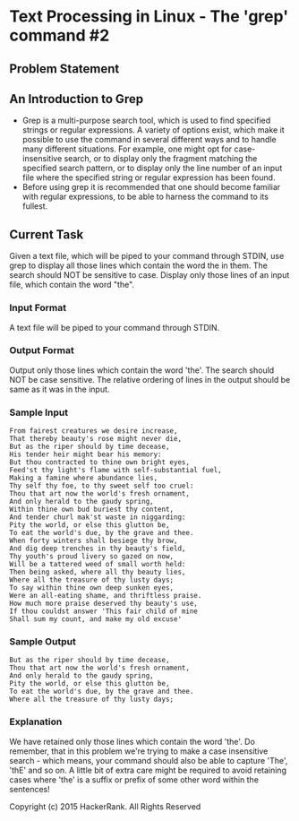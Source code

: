 # Text Processing in Linux - The 'grep' command #2

## Problem Statement

## An Introduction to Grep

* Grep is a multi-purpose search tool, which is used to find specified strings or regular expressions. A variety of options exist, which make it possible to use the command in several different ways and to handle many different situations. For example, one might opt for case-insensitive search, or to display only the fragment matching the specified search pattern, or to display only the line number of an input file where the specified string or regular expression has been found.
* Before using grep it is recommended that one should become familiar with regular expressions, to be able to harness the command to its fullest.
 
## Current Task

Given a text file, which will be piped to your command through STDIN, use grep to display all those lines which contain the word the in them. The search should NOT be sensitive to case. Display only those lines of an input file, which contain the word "the".

### Input Format

A text file will be piped to your command through STDIN.

### Output Format

Output only those lines which contain the word 'the'. The search should NOT be case sensitive. The relative ordering of lines in the output should be same as it was in the input.

### Sample Input

> 
```
From fairest creatures we desire increase,
That thereby beauty's rose might never die,
But as the riper should by time decease,
His tender heir might bear his memory:
But thou contracted to thine own bright eyes,
Feed'st thy light's flame with self-substantial fuel,
Making a famine where abundance lies,
Thy self thy foe, to thy sweet self too cruel:
Thou that art now the world's fresh ornament,
And only herald to the gaudy spring,
Within thine own bud buriest thy content,
And tender churl mak'st waste in niggarding:
Pity the world, or else this glutton be,
To eat the world's due, by the grave and thee.
When forty winters shall besiege thy brow,
And dig deep trenches in thy beauty's field,
Thy youth's proud livery so gazed on now,
Will be a tattered weed of small worth held:
Then being asked, where all thy beauty lies,
Where all the treasure of thy lusty days;
To say within thine own deep sunken eyes,
Were an all-eating shame, and thriftless praise.
How much more praise deserved thy beauty's use,
If thou couldst answer 'This fair child of mine
Shall sum my count, and make my old excuse'
```

### Sample Output

> 
```
But as the riper should by time decease,
Thou that art now the world's fresh ornament,
And only herald to the gaudy spring,
Pity the world, or else this glutton be,
To eat the world's due, by the grave and thee.
Where all the treasure of thy lusty days;
```

### Explanation

We have retained only those lines which contain the word 'the'. Do remember, that in this problem we're trying to make a case insensitive search - which means, your command should also be able to capture 'The', 'thE' and so on. A little bit of extra care might be required to avoid retaining cases where 'the' is a suffix or prefix of some other word within the sentences!

Copyright (c) 2015 HackerRank.
All Rights Reserved
